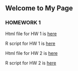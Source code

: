 ## Welcome to My Page

### HOMEWORK 1

Html file for HW 1 is [here](file/ie360HW1.html)

R script for HW 1 is [here](file/ie360HW1_güncel.R)


Html file for HW 2 is [here](file/ie360-HW2-new.html)

R script for HW 2 is [here](file/ie360HW2.R)
